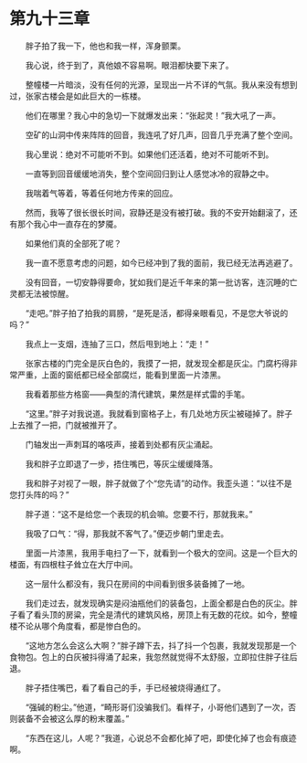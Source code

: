 # 第九十三章


　　胖子拍了我一下，他也和我一样，浑身颤栗。

　　我心说，终于到了，真他娘不容易啊。眼泪都快要下来了。

　　整幢楼一片暗淡，没有任何的光源，呈现出一片不详的气氛。我从来没有想到过，张家古楼会是如此巨大的一栋楼。

　　他们在哪里？我心中的急切一下就爆发出来：“张起灵！”我大吼了一声。

　　空矿的山洞中传来阵阵的回音，我连吼了好几声，回音几乎充满了整个空间。

　　我心里说：绝对不可能听不到。如果他们还活着，绝对不可能听不到。

　　一直等到回音缓缓地消失，整个空间回归到让人感觉冰冷的寂静之中。

　　我喘着气等着，等着任何地方传来的回应。

　　然而，我等了很长很长时间，寂静还是没有被打破。我的不安开始翻滚了，还有那个我心中一直存在的梦魇。

　　如果他们真的全部死了呢？

　　我一直不愿意考虑的问题，如今已经冲到了我的面前，我已经无法再逃避了。

　　没有回音，一切安静得要命，犹如我们是近千年来的第一批访客，连沉睡的亡灵都无法被惊醒。

　　“走吧。”胖子拍了拍我的肩膀，“是死是活，都得亲眼看见，不是您大爷说的吗？”

　　我点上一支烟，连抽了三口，然后甩到地上：“走！”

　　张家古楼的门完全是灰白色的，我摸了一把，就发现全都是灰尘。门腐朽得非常严重，上面的窗纸都已经全部腐烂，能看到里面一片漆黑。

　　我看着那些方格窗——典型的清代建筑，果然是样式雷的手笔。

　　“这里。”胖子对我说道。我就看到窗格子上，有几处地方灰尘被碰掉了。胖子上去推了一把，门就被推开了。

　　门轴发出一声刺耳的咯吱声，接着到处都有灰尘涌起。

　　我和胖子立即退了一步，捂住嘴巴，等灰尘缓缓降落。

　　我和胖子对视了一眼，胖子就做了个“您先请”的动作。我歪头道：“以往不是您打头阵的吗？”

　　胖子道：“这不是给您一个表现的机会嘛。您要不行，那就我来。”

　　我吸了口气：“得，那我就不客气了。”便迈步朝门里走去。

　　里面一片漆黑，我用手电扫了一下，就看到一个极大的空间。这是一个巨大的楼面，有四根柱子耸立在大厅中间。

　　这一层什么都没有，我只在房间的中间看到很多装备摊了一地。

　　我们走过去，就发现确实是闷油瓶他们的装备包，上面全都是白色的灰尘。胖子看了看头顶的房粱，完全是清代的建筑风格，房顶上有无数的花纹。如今，整幢楼不论从哪个角度看，都是惨白色的。

　　“这地方怎么会这么大啊？”胖子蹲下去，抖了抖一个包裹，我就发现那是一个食物包。包上的白灰被抖得涌了起来，我忽然就觉得不太舒服，立即拉住胖子往后退。

　　胖子捂住嘴巴，看了看自己的手，手已经被烧得通红了。

　　“强碱的粉尘。”他道，“畸形哥们没骗我们。看样子，小哥他们遇到了一次，否则装备不会被这么厚的粉末覆盖。”

　　“东西在这儿，人呢？”我道，心说总不会都化掉了吧，即使化掉了也会有痕迹啊。

